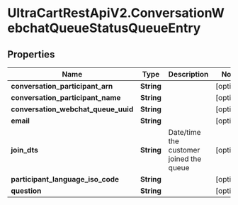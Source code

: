 # UltraCartRestApiV2.ConversationWebchatQueueStatusQueueEntry

## Properties

Name | Type | Description | Notes
------------ | ------------- | ------------- | -------------
**conversation_participant_arn** | **String** |  | [optional] 
**conversation_participant_name** | **String** |  | [optional] 
**conversation_webchat_queue_uuid** | **String** |  | [optional] 
**email** | **String** |  | [optional] 
**join_dts** | **String** | Date/time the customer joined the queue | [optional] 
**participant_language_iso_code** | **String** |  | [optional] 
**question** | **String** |  | [optional] 


